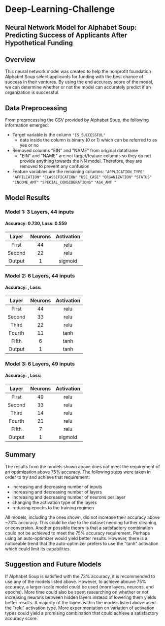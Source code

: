 # Deep-Learning-Challenge
## Neural Network Model for Alphabet Soup: Predicting Success of Applicants After Hypothetical Funding

## Overview

This neural network model was created to help the nonprofit foundation Alphabet Soup select applicants for funding with the best chance of success in their ventures.
By using the end accuracy score of the model, we can determine whether or not the model can accurately predict if an organization is successful.

## Data Preprocessing
From preprocessing the CSV provided by Alphabet Soup, the following information emerged:
* Target variable is the column `"IS_SUCCESSFUL"`
  * data inside the column is binary (0 or 1) which can be referred to as yes or no
* Removed columns "EIN" and "NAME" from original dataframe
  * "EIN" and "NAME" are not target/feature columns so they do not provide anything towards the NN model.  Therefore, they are removed to prevent any confusion
* Feature variables are the remaining columns: `"APPLICATION_TYPE"`	`"AFFILIATION"`	`"CLASSIFICATION"`	`"USE_CASE"`	`"ORGANIZATION"`	`"STATUS"`	`"INCOME_AMT"`	`"SPECIAL_CONSIDERATIONS"`	`"ASK_AMT "` 

## Model Results

### Model 1: 3 Layers, 44 inputs
#### Accuracy: 0.730, Loss: 0.559
| Layer    | Neurons | Activation |
| :--------: | :-------: | :----------: |
| First | 44 | relu  |
| Second | 22 | relu  |
| Output | 1 | sigmoid  |

### Model 2: 6 Layers, 44 inputs
#### Accuracy: , Loss: 
| Layer    | Neurons | Activation |
| :--------: | :-------: | :----------: |
| First | 44 | relu  |
| Second | 33 | relu  |
| Third | 22 | relu  |
| Fourth | 11 | tanh  |
| Fifth | 6 | tanh  |
| Output | 1 | tanh  |


### Model 3: 6 Layers, 49 inputs
#### Accuracy: , Loss: 
| Layer    | Neurons | Activation |
| :--------: | :-------: | :----------: |
| First | 49 | relu  |
| Second | 33 | relu  |
| Third | 14 | relu  |
| Fourth | 21 | relu  |
| Fifth | 7 | relu  |
| Output | 1 | sigmoid  |

## Summary
The results from the models shown above does not meet the requirement of an optimization above 75% accuracy.
The following steps were taken in order to try and achieve that requirement:
* increasing and decreasing number of inputs
* increasing and decreasing number of layers
* increasing and decreasing number of neurons per layer
* changing the activation type of the layers
* reducing epochs to the training regimen

 All models, including the ones shown, did not increase their accuracy above ~73% accuracy.  This could be due to the dataset needing further cleaning or conversion. 
 Another possible theory is that a satisfactory combination could not be achieved to meet the 75% accuracy requirement.  Perhaps using an auto-optimizer would yield better results. However, there is a noticeable trend that the auto-optimizer prefers to use the "tanh" activation which could limit its capabilities.  

 ## Suggestion and Future Models
 If Alphabet Soup is satisfied with the 73% accuracy, it is recommended to use any of the models listed above.  However, to achieve abouve 75% accuracy, a larger-scale model could be used (more layers, neurons, and epochs).
 More time could also be spent researching on whether or not increasing neurons between hidden layers instead of lowering them yields better results.  A majority of the layers within the models listed above used the "relu" activation type.
 More experimentation on variation of activation types could yield a promising combination that could achieve a satisfactory accuracy score.
